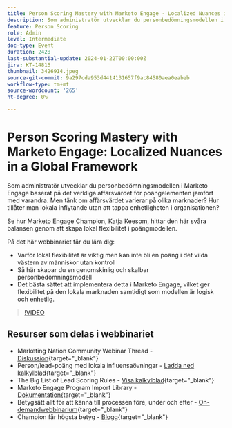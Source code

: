 ```yaml
---
title: Person Scoring Mastery with Marketo Engage - Localized Nuances in a Global Framework
description: Som administratör utvecklar du personbedömningsmodellen i Marketo Engage baserat på det verkliga affärsvärdet för poängelementen jämfört med varandra. Men tänk om affärsvärdet varierar på olika marknader? Hur tillåter man lokala inflytande utan att tappa enhetligheten i organisationen? Lär dig hur hittar balans genom att skapa lokal flexibilitet i poängmodellen.
feature: Person Scoring
role: Admin
level: Intermediate
doc-type: Event
duration: 2428
last-substantial-update: 2024-01-22T00:00:00Z
jira: KT-14816
thumbnail: 3426914.jpeg
source-git-commit: 9a297cda953d4414131657f9ac84580aea0eabeb
workflow-type: tm+mt
source-wordcount: '265'
ht-degree: 0%

---
```



# Person Scoring Mastery with Marketo Engage: Localized Nuances in a Global Framework

Som administratör utvecklar du personbedömningsmodellen i Marketo Engage baserat på det verkliga affärsvärdet för poängelementen jämfört med varandra. Men tänk om affärsvärdet varierar på olika marknader? Hur tillåter man lokala inflytande utan att tappa enhetligheten i organisationen?

Se hur Marketo Engage Champion, Katja Keesom, hittar den här svåra balansen genom att skapa lokal flexibilitet i poängmodellen.

På det här webbinariet får du lära dig:

* Varför lokal flexibilitet är viktig men kan inte bli en poäng i det vilda västern av människor utan kontroll
* Så här skapar du en genomskinlig och skalbar personbedömningsmodell
* Det bästa sättet att implementera detta i Marketo Engage, vilket ger flexibilitet på den lokala marknaden samtidigt som modellen är logisk och enhetlig.

>[!VIDEO](https://video.tv.adobe.com/v/3426914/?learn=on)

## Resurser som delas i webbinariet

* Marketing Nation Community Webinar Thread - [Diskussion](https://nation.marketo.com/t5/product-discussions/learn-from-your-peers-webinar-person-scoring-mastery-with/m-p/343084#M194864){target="_blank"}
* Person/lead-poäng med lokala influensaövningar - [Ladda ned kalkylblad](../../assets/marketo/build-scoring-model-and-local-flexibility-scoring-worksheet.docx){target="_blank"}
* The Big List of Lead Scoring Rules - [Visa kalkylblad](https://go.marketo.com/rs/561-HYG-937/images/Marketo-Lead-Scoring.pdf){target="_blank"}
* Marketo Engage Program Import Library - [Dokumentation](https://experienceleague.adobe.com/docs/marketo/using/product-docs/core-marketo-concepts/programs/program-library/program-import-library-overview.html){target="_blank"}
* Betygsätt allt för att känna till processen före, under och efter - [On-demandwebbinarium](https://business.adobe.com/summit/2020/all-about-the-before-during-and-after-of-lead-scoring.html){target="_blank"}
* Champion får högsta betyg - [Blogg](https://nation.marketo.com/t5/product-blogs/marketo-success-series-lead-scoring/ba-p/309849){target="_blank"}
